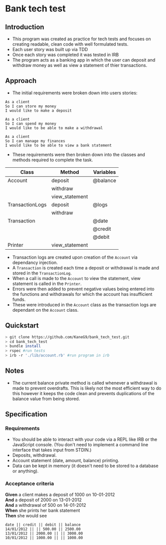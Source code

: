 # Bank tech test

## Introduction
* This program was created as practice for tech tests and focuses on creating readable, clean code with well formulated tests.
* Each user story was built up via TDD
* Once each story was completed it was tested in IRB 
* The program acts as a banking app in which the user can deposit and withdraw money as well as view a statement of thier transactions.
## Approach
* The initial requirements were broken down into users stories:
```
As a client
So I can store my money
I would like to make a deposit

As a client
So I can spend my money
I would like to be able to make a withdrawal

As a client
So I can manage my finances
I would like to be able to view a bank statement
```
* These requirements were then broken down into the classes and methods required to complete the task.

| Class           | Method         | Variables |
|-----------------|----------------|-----------|
| Account         | deposit        | @balance  |
|                 | withdraw       |           |
|                 | view_statement |           |
| TransactionLogs | deposit        | @logs     |
|                 | withdraw       |           |
| Transaction     |                | @date     |
|                 |                | @credit   |
|                 |                | @debit    |
|Printer          | view_statement |           |

* Transaction logs are created upon creation of the `Account` via dependancy injection.
* A `Transaction` is created each time a deposit or withdrawal is made and stored in the `TransactionLog`.
* When a call is made to the `Account` to view the statement, view statement is called in the `Printer`.
* Errors were then added to prevent negative values being entered into the functions and withdrawals for which the account has insufficient funds.
* These were introduced in the `Account` class as the transaction logs are dependant on the `Account` class.

## Quickstart

```bash
> git clone https://github.com/KaneG9/bank_tech_test.git
> cd bank_tech_test
> bundle install
> rspec #run tests
> irb -r './lib/account.rb' #run program in irb
```


## Notes
* The current balance private method is called whenever a withdrawal is made to prevent overdrafts. This is likely not the most efficient way to do this however it keeps the code clean and prevents duplications of the balance value from being stored.
## Specification

### Requirements

* You should be able to interact with your code via a REPL like IRB or the JavaScript console.  (You don't need to implement a command line interface that takes input from STDIN.)
* Deposits, withdrawal.
* Account statement (date, amount, balance) printing.
* Data can be kept in memory (it doesn't need to be stored to a database or anything).

### Acceptance criteria

**Given** a client makes a deposit of 1000 on 10-01-2012  
**And** a deposit of 2000 on 13-01-2012  
**And** a withdrawal of 500 on 14-01-2012  
**When** she prints her bank statement  
**Then** she would see

```
date || credit || debit || balance
14/01/2012 || || 500.00 || 2500.00
13/01/2012 || 2000.00 || || 3000.00
10/01/2012 || 1000.00 || || 1000.00
```

